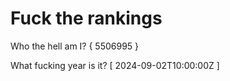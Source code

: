# Fuck the rankings

Who the hell am I?
{ 5506995 }

What fucking year is it?
[ 2024-09-02T10:00:00Z ]
